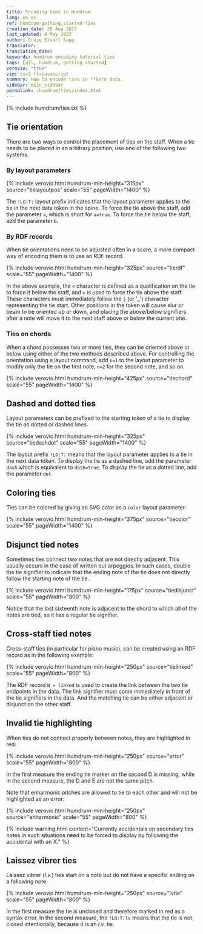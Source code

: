 ```yaml
---
title: Encoding ties in Humdrum
lang: en es
ref: humdrum-getting_started-ties
creation_date: 20 Aug 2017
last_updated: 4 May 2022
author: Craig Stuart Sapp
translator: 
translation_date: 
keywords: humdrum encoding tutorial ties
tags: [all, humdrum, getting_started]
verovio: "true"
vim: ts=3 ft=javascript
summary: How to encode ties in **kern data.
sidebar: main_sidebar
permalink: /humdrum/ties/index.html
---
```


{% include humdrum/ties.txt %}


## Tie orientation ##

There are two ways to control the placement of ties on the staff.  When
a tie needs to be placed in an arbitrary position, use one of the following
two systems.



### By layout parameters ###

{% include verovio.html
	humdrum-min-height="315px"
	source="tielayoutpos"
	scale="55"
	pageWidth="1400"
%}
<script type="application/x-humdrum" id="tielayoutpos">
**kern
*M4/4
=1
[4f
4f]
!LO:T:a
[4f
4f]
=2
[4ff
4ff]
!LO:T:b
[4ff
4ff]
==
*-
</script>

The `!LO:T:` layout prefix indicates that the layout parameter applies
to the tie in the next data token in the spine.  To force the tie above
the staff, add the parameter `a`, which is short for `a=true`.  To force the
tie below the staff, add the parameter `b`.



### By RDF records ###

When tie orientations need to be adjusted often in a score, a more
compact way of encoding them is to use an RDF record:

{% include verovio.html
	humdrum-min-height="325px"
	source="tierdf"
	scale="55"
	pageWidth="1400"
%}
<script type="application/x-humdrum" id="tierdf">
**kern
*M4/4
=1
[4f
4f]
[>4f
4f]
=2
[4ff
4ff]
[<4ff
4ff]
==
*-
!!!RDF**kern: < = below
!!!RDF**kern: > = above
</script>

In the above example, the `<` character is defined as a qualification
on the tie to force it below the staff, and `>` is used to force
the tie above the staff.  These characters must immediately follow
the `[` (or '_') character representing the tie start.  Other positions in
the token will cause slur or beam to be oriented up or down, and
placing the above/below signifiers after a note will move it to the
next staff above or below the current one.



### Ties on chords ###

When a chord possesses two or more ties, they can be oriented above or below
using either of the two methods described above.  For controlling the orientation
using a layout command, add `n=1` to the layout parameter to modify only the 
tie on the first note, `n=2` for the second note, and so on.

{% include verovio.html
	humdrum-min-height="425px"
	source="tiechord"
	scale="55"
	pageWidth="1400"
%}
<script type="application/x-humdrum" id="tiechord">
**kern
*M4/4
=1
[4f [4a [4c
4f] 4a] 4c]
[>4f [>4a [>4c
4f] 4a] 4c]
=2
!LO:T:n=1:a
!LO:T:n=2:a
!LO:T:n=3:a
[4f [4a [4c
4f] 4a] 4c]
!LO:T:n=1:b
!LO:T:n=2:b
!LO:T:n=3:b
[4f [4a [4c
4f] 4a] 4c]
==
*-
!!!RDF**kern: < = below
!!!RDF**kern: > = above
</script>



## Dashed and dotted ties ##

Layout parameters can be prefixed to the starting token of a tie
to display the tie as dotted or dashed lines.

{% include verovio.html
	humdrum-min-height="325px"
	source="tiedashdot"
	scale="55"
	pageWidth="1400"
%}
<script type="application/x-humdrum" id="tiedashdot">
**kern
*M4/4
=1
[4e
4e]
!LO:T:dash
[4e
4e]
=2
[4e
4e]
!LO:T:dot
[4e
4e]
==
*-
</script>

The layout prefix `!LO:T:` means that the layout parameter applies
to a tie in the next data token.  To display the tie as a dashed
line, add the parameter `dash` which is equivalent to `dash=true`.
To display the tie as a dotted line, add the parameter `dot`.



## Coloring ties ##

Ties can be colored by giving an SVG color as a `color` layout parameter:

{% include verovio.html
	humdrum-min-height="375px"
	source="tiecolor"
	scale="55"
	pageWidth="1400"
%}
<script type="application/x-humdrum" id="tiecolor">
**kern
*M4/4
=1
!LO:T:color=limegreen
[2f
2f]
=2
!LO:T:dot
!LO:T:a
!LO:T:color=hotpink
[2f
2f]
=2
!LO:T:n=1:dot:color=limegreen
!LO:T:n=2:dash:color=hotpink
[2c [2g
2c] 2g]
==
*-
</script>



## Disjunct tied notes ##

Sometimes ties connect two notes that are not directly adjacent.  This
usually occurs in the case of written out arpeggios.  In such cases, double
the tie signifier to indicate that the ending note of the tie does not
directly follow the starting note of the tie.

{% include verovio.html
	humdrum-min-height="175px"
	source="tiedisjunct"
	scale="55"
	pageWidth="800"
%}
<script type="application/x-humdrum" id="tiedisjunct">
**kern
*M4/4
[[16cL
[[16e
[[16g
[16ccJ
2.c]] 2.e]] 2.g]] 2.cc]
=
*-
</script>

Notice that the last sixteenth note is adjacent to the chord to
which all of the notes are tied, so it has a regular tie
signifier.



## Cross-staff tied notes ##

Cross-staff ties (in particular for piano music), can be created
using an RDF record as in the following example:

{% include verovio.html
	humdrum-min-height="250px"
	source="tielinked"
	scale="55"
	pageWidth="800"
%}
<script type="application/x-humdrum" id="tielinked">
**kern	**kern
*clefF4	*clefG2
*M4/4	*M4/4
=1	=1
2F	4f
.	N[4B<
2BN]	4g
.	4f
=	=
*-	*-
!!!RDF**kern: N = linked
!!!RDF**kern: < = below
</script>

The RDF record `N = linked` is used to create the link between the two
tie endpoints in the data.  The link signifier must come immediately
in front of the tie signifiers in the data.  And the matching tie can be
either adjacent or disjunct on the other staff.



## Invalid tie highlighting ##

When ties do not connect properly between notes, they are highlighted in
red:

{% include verovio.html
	humdrum-min-height="250px"
	source="error"
	scale="55"
	pageWidth="800"
%}
<script type="application/x-humdrum" id="error">
**kern
*clefG2
*M4/4
=1
4c
[4d
4d
4f
=
4c
[4d
4e]
4f
=
*-
</script>

In the first measure the ending tie marker on the second D is missing, while
in the second measure, the D and E are not the same pitch.

Note that enharmonic pitches are allowed to tie to each other and will not
be highlighted as an error:

{% include verovio.html
	humdrum-min-height="250px"
	source="enharmonic"
	scale="55"
	pageWidth="800"
%}
<script type="application/x-humdrum" id="enharmonic">
**kern
*clefG2
*M4/4
=1
[2c#
2B##X]
=2
[2e#
4g--X_
4f]
=
*-
</script>

{% include warning.html content="Currently accidentals on secondary ties notes in such situations need to be forced to display by following the accidental with an X." %}



## Laissez vibrer ties ##

Laissez vibrer (<i>l.v.</i>) ties start on a note but do not have a
specific ending on a following note.

{% include verovio.html
	humdrum-min-height="250px"
	source="lvtie"
	scale="55"
	pageWidth="800"
%}
<script type="application/x-humdrum" id="lvtie">
**kern
*clefG2
*M4/4
=1
[2f
2r
=2
!LO:T:lv
[2f
2r
=
*-
</script>

In the first measure the tie is unclosed and therefore marked in
red as a syntax error.  In the second measure, the `!LO:T:lv` means
that the tie is not closed intentionally, because it is an <i>l.v.</i>
tie.



